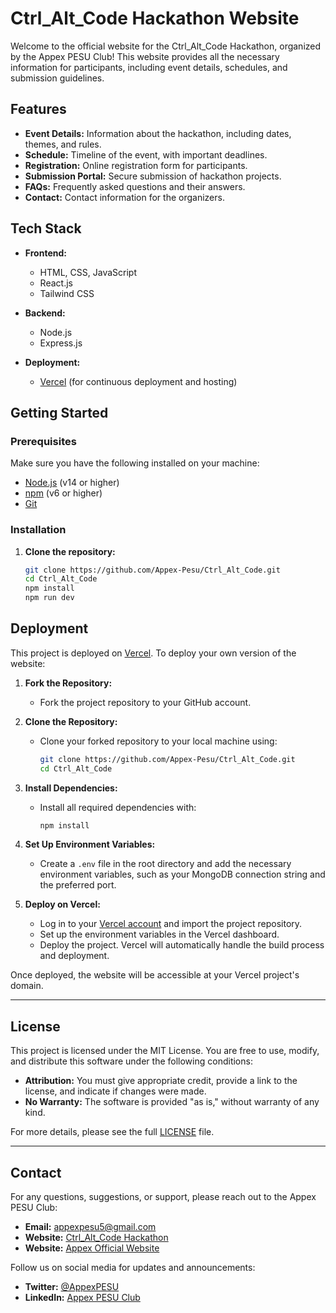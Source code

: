 # Ctrl_Alt_Code Hackathon Website

Welcome to the official website for the Ctrl_Alt_Code Hackathon, organized by the Appex PESU Club! This website provides all the necessary information for participants, including event details, schedules, and submission guidelines.

## Features

- **Event Details:** Information about the hackathon, including dates, themes, and rules.
- **Schedule:** Timeline of the event, with important deadlines.
- **Registration:** Online registration form for participants.
- **Submission Portal:** Secure submission of hackathon projects.
- **FAQs:** Frequently asked questions and their answers.
- **Contact:** Contact information for the organizers.

## Tech Stack

- **Frontend:** 
  - HTML, CSS, JavaScript
  - React.js
  - Tailwind CSS
- **Backend:**
  - Node.js
  - Express.js

- **Deployment:** 
  - [Vercel](https://ctrlaltcode.vercel.app/) (for continuous deployment and hosting)
  
## Getting Started

### Prerequisites

Make sure you have the following installed on your machine:

- [Node.js](https://nodejs.org/) (v14 or higher)
- [npm](https://www.npmjs.com/) (v6 or higher)
- [Git](https://git-scm.com/)

### Installation

1. **Clone the repository:**

   ```bash
   git clone https://github.com/Appex-Pesu/Ctrl_Alt_Code.git
   cd Ctrl_Alt_Code
   npm install
   npm run dev

## Deployment

This project is deployed on [Vercel](https://ctrlaltcode.vercel.app/). To deploy your own version of the website:

1. **Fork the Repository:**
   - Fork the project repository to your GitHub account.

2. **Clone the Repository:**
   - Clone your forked repository to your local machine using:
     ```bash
     git clone https://github.com/Appex-Pesu/Ctrl_Alt_Code.git
     cd Ctrl_Alt_Code
     ```

3. **Install Dependencies:**
   - Install all required dependencies with:
     ```bash
     npm install
     ```

4. **Set Up Environment Variables:**
   - Create a `.env` file in the root directory and add the necessary environment variables, such as your MongoDB connection string and the preferred port.

5. **Deploy on Vercel:**
   - Log in to your [Vercel account](https://vercel.com/) and import the project repository.
   - Set up the environment variables in the Vercel dashboard.
   - Deploy the project. Vercel will automatically handle the build process and deployment.

Once deployed, the website will be accessible at your Vercel project's domain.

---

## License

This project is licensed under the MIT License. You are free to use, modify, and distribute this software under the following conditions:

- **Attribution:** You must give appropriate credit, provide a link to the license, and indicate if changes were made.
- **No Warranty:** The software is provided "as is," without warranty of any kind.

For more details, please see the full [LICENSE](LICENSE) file.

---

## Contact

For any questions, suggestions, or support, please reach out to the Appex PESU Club:

- **Email:** [appexpesu5@gmail.com](mailto:appex.pesu@college.edu)
- **Website:** [Ctrl_Alt_Code Hackathon](https://ctrlaltcode.vercel.app/)
-  **Website:** [Appex Official Website](https://appex-pesu.vercel.app/)

Follow us on social media for updates and announcements:

- **Twitter:** [@AppexPESU](https://twitter.com/AppexPESU)
- **LinkedIn:** [Appex PESU Club](https://www.linkedin.com/company/appex-pesu-club)


